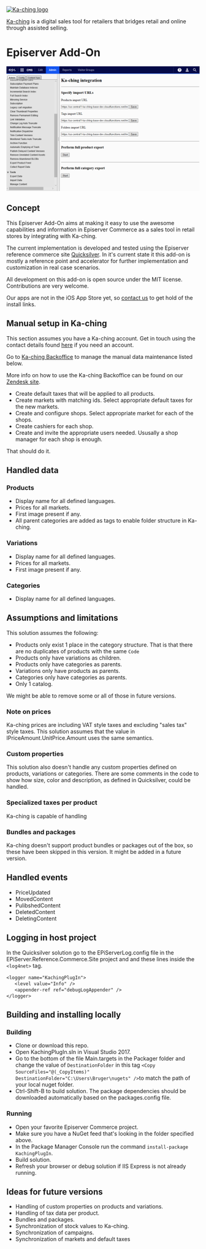 [![Ka-ching logo](https://ka-ching.dk/media/4o4gwh5o/ka-ching-logo-black-1x.svg)](https://ka-ching.dk)

[Ka-ching](https://ka-ching.dk) is a digital sales tool for retailers that bridges retail and online through assisted selling.

# Episerver Add-On

![Admin Plug-In Screenshot](https://raw.githubusercontent.com/ka-ching-as/ka-ching-episerver-app/master/Images/EpiserverKachingPlugIn.png)

## Concept

This Episerver Add-On aims at making it easy to use the awesome capabilities and information in Episerver Commerce as a sales tool in retail stores by integrating with Ka-ching.

The current implementation is developed and tested using the Episerver reference commerce site [Quicksilver](https://github.com/episerver/Quicksilver). In it's current state it this add-on is mostly a reference point and accelerator for further implementation and customization in real case scenarios.

All development on this add-on is open source under the MIT license. Contributions are very welcome.

Our apps are not in the iOS App Store yet, so [contact us](https://ka-ching.dk/about-us/) to get hold of the install links.

## Manual setup in Ka-ching

This section assumes you have a Ka-ching account. Get in touch using the contact details found [here](https://ka-ching.dk/about-us/) if you need an account.

Go to [Ka-ching Backoffice](https://backoffice.ka-ching.dk/login) to manage the manual data maintenance listed below. 

More info on how to use the Ka-ching Backoffice can be found on our [Zendesk site](https://ka-ching.zendesk.com).

* Create default taxes that will be applied to all products.
* Create markets with matching ids. Select appropriate default taxes for the new markets.
* Create and configure shops. Select appropriate market for each of the shops.
* Create cashiers for each shop.
* Create and invite the appropriate users needed. Ususally a shop manager for each shop is enough.

That should do it.

## Handled data

### Products

 * Display name for all defined languages.
 * Prices for all markets.
 * First image present if any.
 * All parent categories are added as tags to enable folder structure in Ka-ching.

### Variations

 * Display name for all defined languages.
 * Prices for all markets.
 * First image present if any.

### Categories

 * Display name for all defined languages.

## Assumptions and limitations
This solution assumes the following:

- Products only exist 1 place in the category structure. That is that there are no duplicates of products with the same `Code`
- Products only have variations as children.
- Products only have categories as parents.
- Variations only have products as parents.
- Categories only have categories as parents.
- Only 1 catalog.

We might be able to remove some or all of those in future versions.

### Note on prices

Ka-ching prices are including VAT style taxes and excluding "sales tax" style taxes. This solution assumes that the value in IPriceAmount.UnitPrice.Amount uses the same semantics.

### Custom properties

This solution also doesn't handle any custom properties defined on products, variations or categories. There are some comments in the code to show how size, color and description, as defined in Quicksilver, could be handled.

### Specialized taxes per product

Ka-ching is capable of handling 

### Bundles and packages

Ka-ching doesn't support product bundles or packages out of the box, so these have been skipped in this version. It might be added in a future version.

## Handled events

- PriceUpdated
- MovedContent
- PulibshedContent
- DeletedContent
- DeletingContent

## Logging in host project

In the Quicksilver solution go to the EPiServerLog.config file in the EPiServer.Reference.Commerce.Site project and and these lines inside the `<log4net>` tag.

```
<logger name="KachingPlugIn">
   <level value="Info" />
   <appender-ref ref="debugLogAppender" />
</logger>
```

## Building and installing locally

### Building

- Clone or download this repo.
- Open KachingPlugIn.sln in Visual Studio 2017.
- Go to the bottom of the file Main.targets in the Packager folder and change the value of `DestinationFolder` in this tag `<Copy  SourceFiles="@(_CopyItems)" DestinationFolder="C:\Users\Bruger\nugets" />`to match the path of your local nuget folder.
- Ctrl-Shift-B to build solution. The package dependencies should be downloaded automatically based on the packages.config file.

### Running

- Open your favorite Episerver Commerce project.
- Make sure you have a NuGet feed that's looking in the folder specified above.
- In the Package Manager Console run the command `install-package KachingPlugIn`.
- Build solution.
- Refresh your browser or debug solution if IIS Express is not already running.

## Ideas for future versions

- Handling of custom properties on products and variations.
- Handling of tax data per product.
- Bundles and packages.
- Synchronization of stock values to Ka-ching.
- Synchronization of campaigns.
- Synchronization of markets and default taxes
